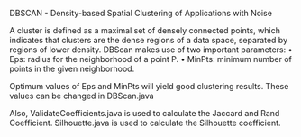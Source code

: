 DBSCAN - Density-based Spatial Clustering of Applications with Noise

A cluster is defined as a maximal set of densely connected points, which indicates that clusters are the dense regions of a data space, separated by regions of lower density.
DBScan makes use of two important parameters:
•	Eps: radius for the neighborhood of a point P.
•	MinPts: minimum number of points in the given neighborhood.

Optimum values of Eps and MinPts will yield good clustering results. These values can be changed in DBScan.java 

Also, ValidateCoefficients.java is used to calculate the Jaccard and Rand Coefficient. Silhouette.java is used to calculate the Silhouette coefficient.
